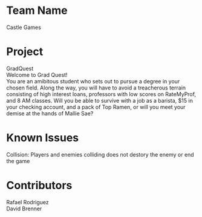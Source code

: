 # Team Name
Castle Games

# Project
GradQuest<br/>
Welcome to Grad Quest!<br/>
You are an amibitous student who sets out to pursue a degree in your chosen field. Along the way, you will have to avoid a treacherous terrain consisting of high interest loans, professors with low scores on RateMyProf, and 8 AM classes. Will you be able to survive with a job as a barista, $15 in your checking account, and a pack of Top Ramen, or will you meet your demise at the hands of Mallie Sae?

# Known Issues
Collision: Players and enemies colliding does not destory the enemy or end the game

# Contributors
Rafael Rodriguez<br/>
David Brenner